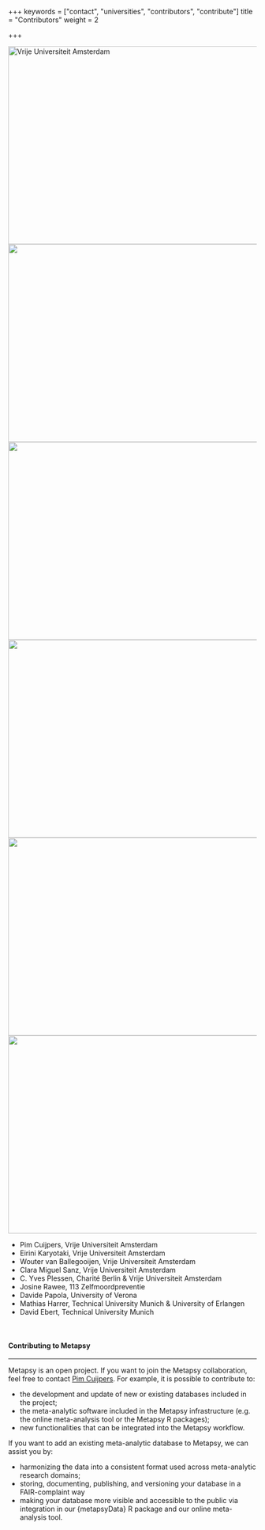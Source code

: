 +++
keywords = ["contact", "universities", "contributors", "contribute"]
title = "Contributors"
weight = 2

+++
<div class="gallery">

<div class="logo-gallery"> <img src="/uploads/vu.jpg" width="600" height="400" title="Vrije Universiteit Amsterdam"> </div>

<div class="logo-gallery"> <img src="/uploads/tum-logo2.png" width="600" height="400"> </div>

<div class="logo-gallery"> <img src="/uploads/fau.jpg" width="600" height="400"> </div>

<div class="logo-gallery"> <img src="/uploads/va2.png" width="600" height="400"> </div>

<div class="logo-gallery"> <img src="/uploads/verona-1.png" width="600" height="400"> </div>

<div class="logo-gallery"> <img src="/uploads/113.png" width="600" height="400"> </div>

</div>

* Pim Cuijpers, Vrije Universiteit Amsterdam
* Eirini Karyotaki, Vrije Universiteit Amsterdam
* Wouter van Ballegooijen, Vrije Universiteit Amsterdam
* Clara Miguel Sanz, Vrije Universiteit Amsterdam
* C. Yves Plessen, Charité Berlin & Vrije Universiteit Amsterdam
* Josine Rawee, 113 Zelfmoordpreventie
* Davide Papola, University of Verona
* Mathias Harrer, Technical University Munich & University of Erlangen
* David Ebert, Technical University Munich

<br>

#### Contributing to Metapsy

***

Metapsy is an open project. If you want to join the Metapsy collaboration, feel free to contact [Pim Cuijpers](https://www.metapsy.org/contact). For example, it is possible to contribute to:

* the development and update of new or existing databases included in the project;
* the meta-analytic software included in the Metapsy infrastructure (e.g. the online meta-analysis tool or the Metapsy R packages);
* new functionalities that can be integrated into the Metapsy workflow.

If you want to add an existing meta-analytic database to Metapsy, we can assist you by:

* harmonizing the data into a consistent format used across meta-analytic research domains;
* storing, documenting, publishing, and versioning your database in a FAIR-complaint way
* making your database more visible and accessible to the public via integration in our {metapsyData} R package and our online meta-analysis tool.

<br></br>